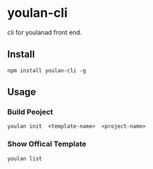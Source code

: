 # youlan-cli
cli for youlanad front end.

## Install
```
npm install youlan-cli -g
```
## Usage

### Build Peoject
```
youlan init  <template-name>  <project-name>
```
### Show Offical Template
```
youlan list
```
